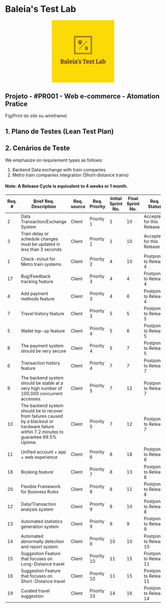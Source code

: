 # Baleia's Test Lab

<p align="center">
 <img src="logo.png?raw=true" alt="Baleia Test Lab Logo" width="40%" height="40%" />
</p>

## Projeto - #PR001 - Web e-commerce - Atomation Pratice


Fig(Print do site ou wireframe)



## 1. Plano de Testes (Lean Test Plan)




## 2. Cenários de Teste
We emphasize on requirement types as follows:
1. Backend Data exchange with train companies
2. Metro train companies integration (Short-distance trains)

#### Note: A Release Cycle is equivalent to 4 weeks or 1 month.
|Req. #| Brief Req. Description | Req. source | Req. Priority | Initial Sprint No. | Final Sprint No. | Req. Status |
|-|-|-|-|-|-|-|
|2|Data Transaction/Exchange System|Client|Priority 1|1|10|Accepted for this Release|
|3|Train delay or schedule changes must be updated in less than 3 seconds|Client|Priority 1|1|10|Accepted for this Release|
|1|Check-in/out for Metro train systems|Client|Priority 2|4|10|Postponed to Release 4|
|17|Bug/Feedback tracking feature|Client|Priority 3|4|4|Postponed to Release 4|
|4|Add payment methods feature|Client|Priority 3|4|6|Postponed to Release 4|
|7|Travel history feature|Client|Priority 3|5|5|Postponed to Release 5|
|5|Wallet top-up feature|Client|Priority 4|5|6|Postponed to Release 5|
|8|The payment system should be very secure|Client|Priority 4|5|7|Postponed to Release 5|
|6|Transaction history feature|Client|Priority 4|7|7|Postponed to Release 7|
|9|The backend system should be stable at a very high number of 100,000 concurrent accesses.|Client|Priority 5|7|12|Postponed to Release 7|
|10|The backend system should be to recover from failures caused by a blackout or hardware failure within 7.2 minutes to guarantee 99.5% Uptime.|Client|Priority 5|7|12|Postponed to Release 7|
|11|Unified account + app + web experience|Client|Priority 6|8|18|Postponed to Release 8|
|18|Booking feature|Client|Priority 7|8|13|Postponed to Release 8|
|20|Flexible Framework for Business Rules|Client|Priority 8|8|11|Postponed to Release 8|
|12|Data/Transaction analysis system|Client|Priority 9|8|10|Postponed to Release 8|
|13|Automated statistics generation system|Client|Priority 9|9|9|Postponed to Release 9|
|14|Automated abnormally detection and report system|Client|Priority 9|10|10|Postponed to Release 10|
|15|Suggestion Feature that focuses on Long-Distance travel|Client|Priority 10|11|15|Postponed to Release 11|
|16|Suggestion Feature that focuses on Short-Distance travel|Client|Priority 10|11|15|Postponed to Release 11|
|19|Curated travel suggestion|Client|Priority 10|14|16|Postponed to Release 14|
